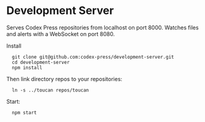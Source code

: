 
# Development Server

Serves Codex Press repositories from localhost on port 8000. Watches files and alerts with a WebSocket on port 8080.

Install
```
  git clone git@github.com:codex-press/development-server.git
  cd development-server
  npm install
```

Then link directory repos to your repositories:
```
  ln -s ../toucan repos/toucan
```

Start:

```
  npm start
```


